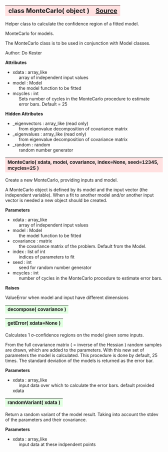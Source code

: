 ---
---
<br><br>

<a name="MonteCarlo"></a>
<table><thead style="background-color:#FFE0E0; width:100%; font-size:20px"><tr><th style="text-align:left">
<strong>class MonteCarlo(</strong> object )</th><th style="text-align:right"><a href=https://github.com/dokester/BayesicFitting/blob/master/BayesicFitting/source/MonteCarlo.py target=_blank>Source</a></th></tr></thead></table>
<p>

Helper class to calculate the confidence region of a fitted model.

MonteCarlo for models.

The MonteCarlo class is to be used in conjunction with Model classes.

Author:      Do Kester

<b>Attributes</b>

* xdata  :  array_like<br>
&nbsp;&nbsp;&nbsp;&nbsp; array of independent input values<br>
* model  :  Model<br>
&nbsp;&nbsp;&nbsp;&nbsp; the model function to be fitted<br>
* mcycles  :  int<br>
&nbsp;&nbsp;&nbsp;&nbsp; Sets number of cycles in the MonteCarlo procedure to estimate<br>
&nbsp;&nbsp;&nbsp;&nbsp; error bars. Default = 25<br>

<b>Hidden Attributes</b>

* _eigenvectors  :  array_like (read only)<br>
&nbsp;&nbsp;&nbsp;&nbsp; from eigenvalue decomposition of covariance matrix<br>
* _eigenvalues  :  array_like (read only)<br>
&nbsp;&nbsp;&nbsp;&nbsp; from eigenvalue decomposition of covariance matrix<br>
* _random  :  random<br>
&nbsp;&nbsp;&nbsp;&nbsp; random number generator<br>


<a name="MonteCarlo"></a>
<table><thead style="background-color:#FFE0E0; width:100%; font-size:15px"><tr><th style="text-align:left">
<strong>MonteCarlo(</strong> xdata, model, covariance, index=None, seed=12345, mcycles=25 )
</th></tr></thead></table>
<p>

Create a new MonteCarlo, providing inputs and model.

A MonteCarlo object is defined by its model and the input vector (the
independent variable). When a fit to another model and/or another
input vector is needed a new object should be created.

<b>Parameters</b>

* xdata  :  array_like<br>
&nbsp;&nbsp;&nbsp;&nbsp; array of independent input values<br>
* model  :  Model<br>
&nbsp;&nbsp;&nbsp;&nbsp; the model function to be fitted<br>
* covariance  :  matrix<br>
&nbsp;&nbsp;&nbsp;&nbsp; the covariance matrix of the problem. Default from the Model.<br>
* index  :  list of int<br>
&nbsp;&nbsp;&nbsp;&nbsp; indices of parameters to fit<br>
* seed  :  int<br>
&nbsp;&nbsp;&nbsp;&nbsp; seed for random number generator<br>
* mcycles  :  int<br>
&nbsp;&nbsp;&nbsp;&nbsp; number of cycles in the MonteCarlo procedure to estimate error bars.<br>

<b>Raises</b>

ValueError when model and input have different dimensions


<a name="decompose"></a>
<table><thead style="background-color:#E0FFE0; width:100%; font-size:15px"><tr><th style="text-align:left">
<strong>decompose(</strong> covariance )
</th></tr></thead></table>
<p>
<a name="getError"></a>
<table><thead style="background-color:#E0FFE0; width:100%; font-size:15px"><tr><th style="text-align:left">
<strong>getError(</strong> xdata=None )
</th></tr></thead></table>
<p>

Calculates 1 &sigma;-confidence regions on the model given some inputs.

From the full covariance matrix ( = inverse of the Hessian ) random
samples are drawn, which are added to the parameters. With this new
set of parameters the model is calculated. This procedure is done
by default, 25 times.
The standard deviation of the models is returned as the error bar.

<b>Parameters</b>

* xdata  :  array_like<br>
&nbsp;&nbsp;&nbsp;&nbsp; input data over which to calculate the error bars. default provided xdata<br>


<a name="randomVariant"></a>
<table><thead style="background-color:#E0FFE0; width:100%; font-size:15px"><tr><th style="text-align:left">
<strong>randomVariant(</strong> xdata )
</th></tr></thead></table>
<p>

Return a random variant of the model result.
Taking into account the stdev of the parameters and their covariance.

<b>Parameters</b>

* xdata  :  array_like<br>
&nbsp;&nbsp;&nbsp;&nbsp; input data at these indpendent points<br>


